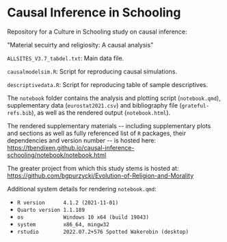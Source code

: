 # Causal Inference in Schooling

Repository for a Culture in Schooling study on causal inference:

"Material secuirty and religiosity: A causal analysis"

`ALLSITES_V3.7_tabdel.txt`: Main data file.

`causalmodelsim.R`: Script for reproducing causal simulations.

`descriptivedata.R`: Script for reproducing table of sample descriptives.

The `notebook` folder contains the analysis and plotting script (`notebook.qmd`), supplementary data (`eurostat2021.csv`) and bibliography file (`grateful-refs.bib`), as well as the rendered output (`notebook.html`).

The rendered supplementary materials -- including supplementary plots and sections as well as fully referenced list of `R` packages, their dependencies and version number -- is hosted here: https://tbendixen.github.io/causal-inference-schooling/notebook/notebook.html

The greater project from which this study stems is hosted at: https://github.com/bgpurzycki/Evolution-of-Religion-and-Morality

Additional system details for rendering `notebook.qmd`:
 - `R version      4.1.2 (2021-11-01)`
 - `Quarto version 1.1.189`
 - `os             Windows 10 x64 (build 19043)`
 - `system         x86_64, mingw32`
 - `rstudio        2022.07.2+576 Spotted Wakerobin (desktop)`
